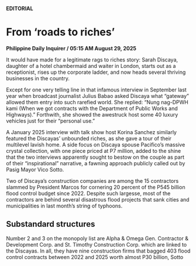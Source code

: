 **EDITORIAL**

# From ‘roads to riches’

****Philippine Daily Inquirer / 05:15 AM August 29, 2025****

It would have made for a legitimate rags to riches story: Sarah Discaya, daughter of a hotel chambermaid and waiter in London, starts out as a receptionist, rises up the corporate ladder, and now heads several thriving businesses in the country.

Except for one very telling line in that infamous interview in September last year when broadcast journalist Julius Babao asked Discaya what “gateway” allowed them entry into such rarefied world. She replied: “Nung nag-DPWH kami (When we got contracts with the Department of Public Works and Highways).” Forthwith, she showed the awestruck host some 40 luxury vehicles just for their “personal use.”

A January 2025 interview with talk show host Korina Sanchez similarly featured the Discayas’ unbounded riches, as she gave a tour of their multilevel lavish home. A side focus on Discaya spouse Pacifico’s massive crystal collection, with one piece priced at P7 million, added to the shine that the two interviews apparently sought to bestow on the couple as part of their “inspirational” narrative, a fawning approach publicly called out by Pasig Mayor Vico Sotto.

Two of Discaya’s construction companies are among the 15 contractors slammed by President Marcos for cornering 20 percent of the P545 billion flood control budget since 2022. Despite such largesse, most of the contractors are behind several disastrous flood projects that sank cities and municipalities in last month’s string of typhoons.

## Substandard structures

Number 2 and 3 on the monopoly list are Alpha & Omega Gen. Contractor & Development Corp. and St. Timothy Construction Corp. which are linked to the Discayas. In all, they have nine construction firms that bagged 403 flood control contracts between 2022 and 2025 worth almost P30 billion, Sotto said.

By their own admission, it’s easy to see where the Discayas got their wealth. Government agencies must now seek to uncover possible collusion between the couple and the DPWH, and even some lawmakers who acted as project proponents.

As noted by Sen. Ping Lacson, only about 40 percent of the approved funding for public works go into actual implementation, as the rest is divided among the contractor, DPWH officials, and proponent. As a result, contractors scrimp on materials used, hence the inevitable collapse of substandard structures when they are needed most.

The Discayas said they entered into DPWH contracts in 2016. Barely 10 years later, the family’s wealth could put to shame the P10 billion pork barrel funds that convicted plunderer Janet Napoles was said to have pocketed along with corrupt lawmakers.

## Economic sabotage

Belatedly, the Bureau of Customs said it would investigate the couple’s reported ownership of 40 luxury vehicles. The Bureau of Internal Revenue meanwhile said it will look into the tax liability of the contractors on the list.

While the Discayas, being private parties, can’t be compelled to file their statement of assets, liabilities and net worth nor be subjected to a lifestyle check, they can be charged with graft, economic sabotage, fraud, as well as falsification of documents for misrepresenting project status. As co-conspirators of any government official principally accused of plunder, the couple may also be charged of this nonbailable offense. Additionally, they should be blacklisted from future government contracts.

Going after the Discayas hammer and tongs should send a clear message about exacting accountability for the wanton misuse of public funds. The Discayas, too, must be put to task for flaunting their questionable wealth in the face of so much grief and suffering because of failed flood control projects. At least 24 died of leptospirosis this month in Quezon City alone, while thousands have lost lives, homes, crops, and livelihood in the rampaging waters and landslides.

## A matter of ‘diskarte’

Discaya’s justification for such wealth—”Feeling nga naming mag-asawa na ginawa kaming instrument ni Lord” to help others—also reeks of hypocrisy. Isn’t this a case of unscrupulous greed—enabled by unfettered access to taxpayer money—becoming the means to filch funds meant for the poor, and not the other way around?

As for the Discaya story being meant “to inspire others to work hard and persevere to attain similar success,” can the two veteran journalists say those very words to the farmers, fishers, and other struggling Filipinos whose generations of backbreaking honest toil still mean living in survival mode?

Well, it’s all a matter of diskarte, strategy or resourcefulness, the interviewers pronounced, of which the Discayas have a surfeit of. Under intense scrutiny, diskarte here translates to cunning, connections, and the ability to go around the rules to gain undeserved advantage.

Hopefully, the government would move fast enough to preempt whatever diskarte the Discayas might think of to extricate themselves from the predicament created by their ostentatious display of wealth.